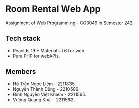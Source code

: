 # Room Rental Web App

Assignment of Web Programming - CO3049 in Semester 242.

## Tech stack
- ReactJs 19 + Material UI 6 for web.
- Pure PHP for webAPIs.

## Members
- Hồ Trần Ngọc Liêm - 2211835.
- Nguyễn Thành Dũng - 2210589.
- Đinh Nguyễn Việt Khiêm - 2211565.
- Vương Quang Khải - 2211562.
